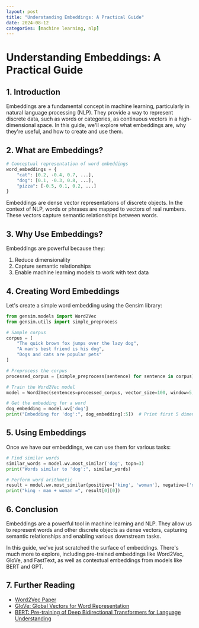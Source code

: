 ```yaml
---
layout: post
title: "Understanding Embeddings: A Practical Guide"
date: 2024-08-12
categories: [machine learning, nlp]
---
```


# Understanding Embeddings: A Practical Guide

## 1. Introduction

Embeddings are a fundamental concept in machine learning, particularly in natural language processing (NLP). They provide a way to represent discrete data, such as words or categories, as continuous vectors in a high-dimensional space. In this guide, we'll explore what embeddings are, why they're useful, and how to create and use them.

## 2. What are Embeddings?

```python
# Conceptual representation of word embeddings
word_embeddings = {
    "cat": [0.2, -0.4, 0.7, ...],
    "dog": [0.1, -0.3, 0.8, ...],
    "pizza": [-0.5, 0.1, 0.2, ...]
}
```

Embeddings are dense vector representations of discrete objects. In the context of NLP, words or phrases are mapped to vectors of real numbers. These vectors capture semantic relationships between words.

## 3. Why Use Embeddings?

Embeddings are powerful because they:
1. Reduce dimensionality
2. Capture semantic relationships
3. Enable machine learning models to work with text data

## 4. Creating Word Embeddings

Let's create a simple word embedding using the Gensim library:

```python
from gensim.models import Word2Vec
from gensim.utils import simple_preprocess

# Sample corpus
corpus = [
    "The quick brown fox jumps over the lazy dog",
    "A man's best friend is his dog",
    "Dogs and cats are popular pets"
]

# Preprocess the corpus
processed_corpus = [simple_preprocess(sentence) for sentence in corpus]

# Train the Word2Vec model
model = Word2Vec(sentences=processed_corpus, vector_size=100, window=5, min_count=1, workers=4)

# Get the embedding for a word
dog_embedding = model.wv['dog']
print("Embedding for 'dog':", dog_embedding[:5])  # Print first 5 dimensions
```

## 5. Using Embeddings

Once we have our embeddings, we can use them for various tasks:

```python
# Find similar words
similar_words = model.wv.most_similar('dog', topn=3)
print("Words similar to 'dog':", similar_words)

# Perform word arithmetic
result = model.wv.most_similar(positive=['king', 'woman'], negative=['man'], topn=1)
print("king - man + woman =", result[0][0])
```

## 6. Conclusion

Embeddings are a powerful tool in machine learning and NLP. They allow us to represent words and other discrete objects as dense vectors, capturing semantic relationships and enabling various downstream tasks.

In this guide, we've just scratched the surface of embeddings. There's much more to explore, including pre-trained embeddings like Word2Vec, GloVe, and FastText, as well as contextual embeddings from models like BERT and GPT.

## 7. Further Reading

- [Word2Vec Paper](https://arxiv.org/abs/1301.3781)
- [GloVe: Global Vectors for Word Representation](https://nlp.stanford.edu/projects/glove/)
- [BERT: Pre-training of Deep Bidirectional Transformers for Language Understanding](https://arxiv.org/abs/1810.04805)
